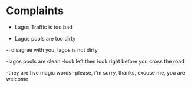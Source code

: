 # Complaints

- Lagos Traffic is too bad

- Lagos pools are too dirty

-i disagree with you, lagos is not dirty

-lagos pools are clean
-look left then look right before you cross the road

-they are five magic words
-please, i'm sorry, thanks, excuse me, you are welcome 